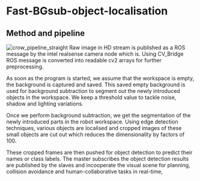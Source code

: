# Fast-BGsub-object-localisation

## Method and pipeline
![crow_pipeline_straight](https://user-images.githubusercontent.com/44549945/145674812-503e26cd-9588-4374-a826-7e3a06beda69.png)
Raw image in HD stream is published as a ROS message by the intel realsense camera node which is. Using CV_Bridge ROS message is converted into readable cv2 arrays for further preprocessing.

As soon as the program is started, we assume that the workspace is empty, the background is captured and saved. This saved empty background is used for background subtraction to segment out the newly introduced objects in the workspace. We keep a threshold value to tackle noise, shadow and lighting variations. 

Once we perform background subtraction, we get the segmentation of the newly introduced parts in the robot workspace. Using edge detection techniques, various objects are localised and cropped images of these small objects are cut out which reduces the dimensionality by factors of 100. 

These cropped frames are then pushed for object detection to predict their names or class labels. The master subscribes the object detection results are published by the slaves and incooperate the visual scene for planning, collision avoidance and human-collaborative tasks in real-time,
